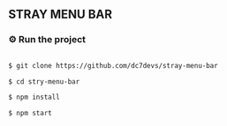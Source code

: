 ## STRAY MENU BAR

### ⚙ Run the project

```bash

$ git clone https://github.com/dc7devs/stray-menu-bar

$ cd stry-menu-bar

$ npm install

$ npm start

```
